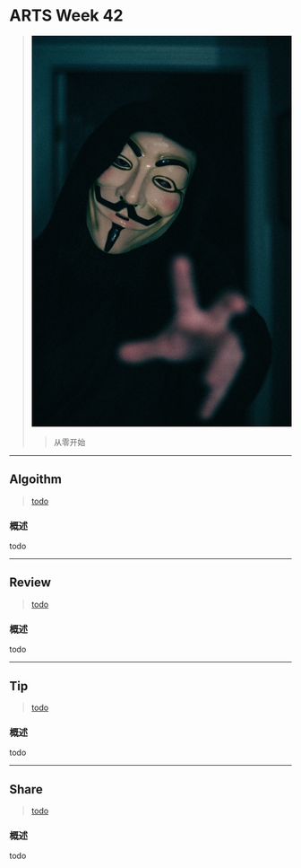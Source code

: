 # ARTS Week 42

> ![](https://github.com/Carmenliukang/ARTS/blob/master/image/42/erik-mclean-Rt08GhMIf3g-unsplash.jpg)
>> 从零开始

***

## Algoithm

> [todo](todo)

### 概述

todo

***

## Review

> [todo](todo)

### 概述

todo

***

## Tip

> [todo](todo)

### 概述

todo

***

## Share

> [todo](todo)

### 概述

todo